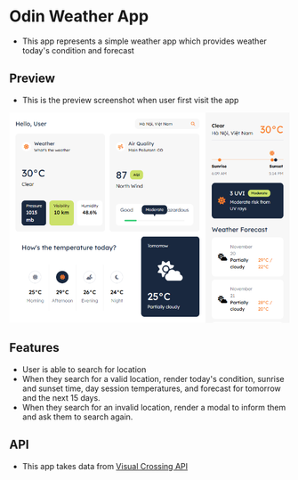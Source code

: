 # Odin Weather App

- This app represents a simple weather app which provides weather today's condition and forecast

## Preview

- This is the preview screenshot when user first visit the app

![preview screenshot](./src/assets/images/preview.png)

## Features

- User is able to search for location
- When they search for a valid location, render today's condition, sunrise and sunset time, day session temperatures, and forecast for tomorrow and the next 15 days.
- When they search for an invalid location, render a modal to inform them and ask them to search again.

## API

- This app takes data from
  [Visual Crossing API](https://www.visualcrossing.com/resources/documentation/weather-api/timeline-weather-api/)

